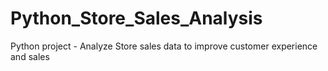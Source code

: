 # Python_Store_Sales_Analysis
Python project - Analyze Store sales data to improve customer experience and sales
